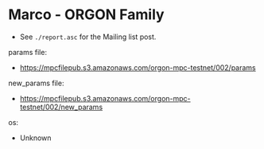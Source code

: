 # Marco - ORGON Family
* See `./report.asc` for the Mailing list post.

params file:
* https://mpcfilepub.s3.amazonaws.com/orgon-mpc-testnet/002/params

new_params file:
* https://mpcfilepub.s3.amazonaws.com/orgon-mpc-testnet/002/new_params

os:
* Unknown
